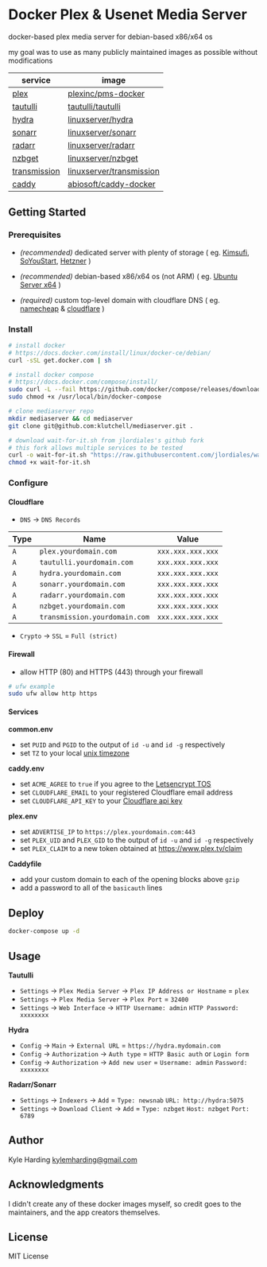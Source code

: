 # Docker Plex & Usenet Media Server #

docker-based plex media server for debian-based x86/x64 os 

my goal was to use as many publicly maintained images as possible without modifications

|service|image|
|---|---|
|[plex](https://plex.tv)|[plexinc/pms-docker](https://hub.docker.com/r/plexinc/pms-docker/)|
|[tautulli](http://tautulli.com/)|[tautulli/tautulli](https://hub.docker.com/r/tautulli/tautulli/)|
|[hydra](https://nzbhydra.com/)|[linuxserver/hydra](https://hub.docker.com/r/linuxserver/hydra/)|
|[sonarr](https://sonarr.tv)|[linuxserver/sonarr](https://hub.docker.com/r/linuxserver/sonarr/)|
|[radarr](https://radarr.video)|[linuxserver/radarr](https://hub.docker.com/r/linuxserver/radarr/)|
|[nzbget](https://nzbget.net)|[linuxserver/nzbget](https://hub.docker.com/r/linuxserver/nzbget/)|
|[transmission](https://transmissionbt.com)|[linuxserver/transmission](https://hub.docker.com/r/linuxserver/transmission/)|
|[caddy](https://caddyserver.com/)|[abiosoft/caddy-docker](https://hub.docker.com/r/abiosoft/caddy/)|

## Getting Started

### Prerequisites

* _(recommended)_ dedicated server with plenty of storage ( eg.
[Kimsufi](https://www.kimsufi.com/ca/en/servers.xml),
[SoYouStart](https://www.soyoustart.com/ca/en/essential-servers/),
[Hetzner](https://www.hetzner.com/sb?country=us)
)

* _(recommended)_ debian-based x86/x64 os (not ARM) ( eg.
[Ubuntu Server x64](https://www.ubuntu.com/download/server)
)

* _(required)_ custom top-level domain with cloudflare DNS ( eg.
[namecheap](https://www.namecheap.com/) & [cloudflare](https://www.cloudflare.com/)
)

### Install

```bash
# install docker
# https://docs.docker.com/install/linux/docker-ce/debian/
curl -sSL get.docker.com | sh

# install docker compose
# https://docs.docker.com/compose/install/
sudo curl -L --fail https://github.com/docker/compose/releases/download/1.21.2/run.sh -o /usr/local/bin/docker-compose
sudo chmod +x /usr/local/bin/docker-compose

# clone mediaserver repo
mkdir mediaserver && cd mediaserver
git clone git@github.com:klutchell/mediaserver.git .

# download wait-for-it.sh from jlordiales's github fork
# this fork allows multiple services to be tested
curl -o wait-for-it.sh "https://raw.githubusercontent.com/jlordiales/wait-for-it/master/wait-for-it.sh"
chmod +x wait-for-it.sh
```

### Configure

#### Cloudflare

* `DNS` -> `DNS Records`

|Type|Name|Value|
|---|---|---|
|`A`|`plex.yourdomain.com`|`xxx.xxx.xxx.xxx`|
|`A`|`tautulli.yourdomain.com`|`xxx.xxx.xxx.xxx`|
|`A`|`hydra.yourdomain.com`|`xxx.xxx.xxx.xxx`|
|`A`|`sonarr.yourdomain.com`|`xxx.xxx.xxx.xxx`|
|`A`|`radarr.yourdomain.com`|`xxx.xxx.xxx.xxx`|
|`A`|`nzbget.yourdomain.com`|`xxx.xxx.xxx.xxx`|
|`A`|`transmission.yourdomain.com`|`xxx.xxx.xxx.xxx`|

* `Crypto` -> `SSL` = `Full (strict)`

#### Firewall

* allow HTTP (80) and HTTPS (443) through your firewall
```bash
# ufw example
sudo ufw allow http https
```

#### Services

**common.env**
* set `PUID` and `PGID` to the output of `id -u` and `id -g` respectively
* set `TZ` to your local [unix timezone](https://en.wikipedia.org/wiki/List_of_tz_database_time_zones)

**caddy.env**
* set `ACME_AGREE` to `true` if you agree to the [Letsencrypt TOS](https://docs.google.com/viewer?url=https%3A%2F%2Fletsencrypt.org%2Fdocuments%2F2017.11.15-LE-SA-v1.2.pdf&pdf=true)
* set `CLOUDFLARE_EMAIL` to your registered Cloudflare email address
* set `CLOUDFLARE_API_KEY` to your [Cloudflare api key](https://support.cloudflare.com/hc/en-us/articles/200167836-Where-do-I-find-my-Cloudflare-API-key-)

**plex.env**
* set `ADVERTISE_IP` to `https://plex.yourdomain.com:443`
* set `PLEX_UID` and `PLEX_GID` to the output of `id -u` and `id -g` respectively
* set `PLEX_CLAIM` to a new token obtained at https://www.plex.tv/claim

**Caddyfile**
* add your custom domain to each of the opening blocks above `gzip`
* add a password to all of the `basicauth` lines

## Deploy

```bash
docker-compose up -d
```

## Usage

**Tautulli**
* `Settings` -> `Plex Media Server` -> `Plex IP Address or Hostname` = `plex`
* `Settings` -> `Plex Media Server` -> `Plex Port` = `32400`
* `Settings` -> `Web Interface` -> `HTTP Username: admin` `HTTP Password: xxxxxxxx`

**Hydra**
* `Config` -> `Main` -> `External URL` = `https://hydra.mydomain.com`
* `Config` -> `Authorization` -> `Auth type` = `HTTP Basic auth` or `Login form`
* `Config` -> `Authorization` -> `Add new user` = `Username: admin` `Password: xxxxxxxx`

**Radarr/Sonarr**
* `Settings` -> `Indexers` -> `Add` = `Type: newsnab` `URL: http://hydra:5075`
* `Settings` -> `Download Client` -> `Add` = `Type: nzbget` `Host: nzbget` `Port: 6789`

## Author

Kyle Harding <kylemharding@gmail.com>

## Acknowledgments

I didn't create any of these docker images myself, so credit goes to the
maintainers, and the app creators themselves.

## License

MIT License